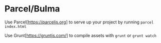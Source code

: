 # Parcel/Bulma

Use Parcel[https://parceljs.org] to serve up your project by running `parcel index.html`

Use Grunt[https://gruntjs.com/] to compile assets with `grunt` or `grunt watch`

